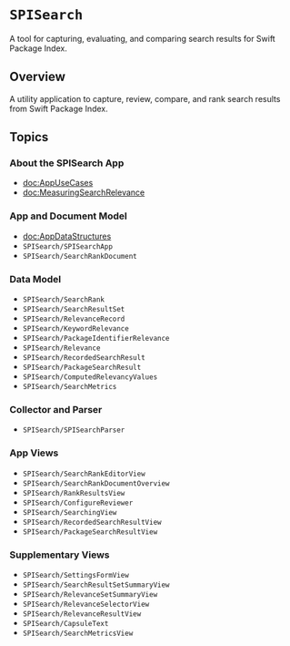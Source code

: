 # ``SPISearch``

A tool for capturing, evaluating, and comparing search results for Swift Package Index. 

## Overview

A utility application to capture, review, compare, and rank search results from Swift Package Index.

## Topics

### About the SPISearch App

- <doc:AppUseCases>
- <doc:MeasuringSearchRelevance>

### App and Document Model

- <doc:AppDataStructures>
- ``SPISearch/SPISearchApp``
- ``SPISearch/SearchRankDocument``

### Data Model

- ``SPISearch/SearchRank``
- ``SPISearch/SearchResultSet``
- ``SPISearch/RelevanceRecord``
- ``SPISearch/KeywordRelevance``
- ``SPISearch/PackageIdentifierRelevance``
- ``SPISearch/Relevance``
- ``SPISearch/RecordedSearchResult``
- ``SPISearch/PackageSearchResult``
- ``SPISearch/ComputedRelevancyValues``
- ``SPISearch/SearchMetrics``

### Collector and Parser

- ``SPISearch/SPISearchParser``

### App Views

- ``SPISearch/SearchRankEditorView``
- ``SPISearch/SearchRankDocumentOverview``
- ``SPISearch/RankResultsView``
- ``SPISearch/ConfigureReviewer``
- ``SPISearch/SearchingView``
- ``SPISearch/RecordedSearchResultView``
- ``SPISearch/PackageSearchResultView``

### Supplementary Views

- ``SPISearch/SettingsFormView``
- ``SPISearch/SearchResultSetSummaryView``
- ``SPISearch/RelevanceSetSummaryView``
- ``SPISearch/RelevanceSelectorView``
- ``SPISearch/RelevanceResultView``
- ``SPISearch/CapsuleText``
- ``SPISearch/SearchMetricsView``

